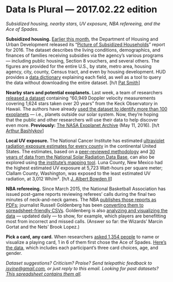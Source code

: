 Data Is Plural — 2017.02.22 edition
===================================

*Subsidized housing, nearby stars, UV exposure, NBA refereeing, and the Ace of Spades.*


__Subsidized housing.__ [Earlier this month](https://twitter.com/HUDUSERnews/status/830145945987858436), the Department of Housing and Urban Development released its “[Picture of Subsidized Households](https://www.huduser.gov/portal/datasets/assthsg.html)” report for 2016. The dataset describes the living conditions, demographics, and finances of families receiving subsidies via the agency’s various programs — including public housing, Section 8 vouchers, and several others. The figures are provided for the entire U.S., by state, metro area, housing agency, city, county, Census tract, and even by housing development. HUD provides a [data dictionary](https://www.huduser.gov/portal/datasets/pictures/dictionary_2016.pdf) explaining each field, as well as a tool to query the data without downloading the entire dataset. [h/t [Pat Smith](https://twitter.com/cityresearch)]


__Nearby stars and potential exoplanets.__ Last week, a team of researchers [released a dataset](http://home.dtm.ciw.edu/ebps/data/) containing “60,949 Doppler velocity measurements covering 1,624 stars taken over 20 years” from the Keck Observatory in Hawaii. The authors have already [used the dataset to identify more than 100 exoplanets](http://news.mit.edu/2017/dataset-nearby-stars-available-public-exoplanets-0213) — i.e., planets outside our solar system. Now, they’re hoping that the public and other researchers will use their data to help discover even more. __Previously:__ [The NASA Exoplanet Archive](https://tinyletter.com/data-is-plural/letters/data-is-plural-2016-05-11-edition) (May 11, 2016). [h/t [Arthur Bashlykov](https://www.linkedin.com/in/arthur-bashlykov-8a3b2b102)]


__Local UV exposure.__ The National Cancer Institute has estimated [ultraviolet radiation exposure estimates for every county](https://gis.cancer.gov/tools/uv-exposure/) in the continental United States. The estimates, based on a [peer-reviewed methodology](https://www.researchgate.net/profile/Zaria_Tatalovich/publication/228942287_A_comparison_of_thiessen-polygon_kriging_and_spline_models_of_UV_exposure/links/56605c3b08aebae678aa0abf.pdf) and [30 years of data from the National Solar Radiation Data Base](http://rredc.nrel.gov/solar/old_data/nsrdb/), can also be explored using [the institute’s mapping tool](https://gis.cancer.gov/geoviewer/app/). Luna County, New Mexico had the highest estimated UV exposure at 5,723 Watt-hours per square meter; Clallam County, Washington, was exposed to the least estimated UV radiation, at 3,012 Wh/m². [h/t [J. Albert Bowden II](https://data.world/albert/us-county-level-uv-exposure)]


__NBA refereeing.__ Since March 2015, the National Basketball Association has issued post-game reports reviewing referees’ calls during the final two minutes of neck-and-neck games. The NBA [publishes those reports as PDFs](http://official.nba.com/nba-last-two-minute-reports-archive/); journalist Russell Goldenberg has been [converting them to spreadsheet-friendly CSVs](https://github.com/polygraph-cool/last-two-minute-report/tree/master/output). Goldenberg is also [analyzing and visualizing the data](https://pudding.cool/2017/02/two-minute-report/) — updated daily — to show, for example, which players are benefitting most from incorrect and missed calls. (Answer so far: the Wizards’ Marcin Gortat and the Nets’ Brook Lopez.)


__Pick a card, any card.__ When researchers [asked 1,354 people](http://www.psychologyofmagic.org/research/cards/paper.html) to name or visualize a playing card, 1 in 6 of them first chose the Ace of Spades. [Here’s the data](https://osf.io/534g2/), which includes each participant’s three card choices, age, and gender.


*Dataset suggestions? Criticism? Praise? Send telepathic feedback to <jsvine@gmail.com>, or just reply to this email. Looking for past datasets? [This spreadsheet contains them all](https://docs.google.com/spreadsheets/d/1wZhPLMCHKJvwOkP4juclhjFgqIY8fQFMemwKL2c64vk).*